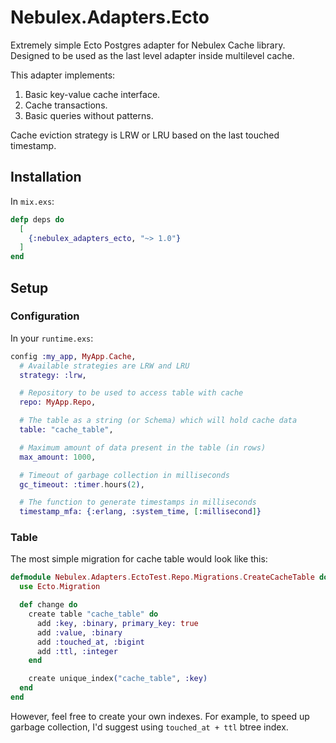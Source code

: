 # Nebulex.Adapters.Ecto

Extremely simple Ecto Postgres adapter for Nebulex Cache library.
Designed to be used as the last level adapter inside multilevel cache.

This adapter implements:
1. Basic key-value cache interface.
2. Cache transactions.
3. Basic queries without patterns.

Cache eviction strategy is LRW or LRU based on the last touched timestamp.

## Installation

In `mix.exs`:
```elixir
defp deps do
  [
    {:nebulex_adapters_ecto, "~> 1.0"}
  ]
end
```

## Setup

### Configuration

In your `runtime.exs`:
```elixir
config :my_app, MyApp.Cache,
  # Available strategies are LRW and LRU
  strategy: :lrw,

  # Repository to be used to access table with cache
  repo: MyApp.Repo,

  # The table as a string (or Schema) which will hold cache data
  table: "cache_table",

  # Maximum amount of data present in the table (in rows)
  max_amount: 1000,

  # Timeout of garbage collection in milliseconds
  gc_timeout: :timer.hours(2),

  # The function to generate timestamps in milliseconds
  timestamp_mfa: {:erlang, :system_time, [:millisecond]}
```

### Table

The most simple migration for cache table would look like this:

```elixir
defmodule Nebulex.Adapters.EctoTest.Repo.Migrations.CreateCacheTable do
  use Ecto.Migration

  def change do
    create table "cache_table" do
      add :key, :binary, primary_key: true
      add :value, :binary
      add :touched_at, :bigint
      add :ttl, :integer
    end

    create unique_index("cache_table", :key)
  end
end
```

However, feel free to create your own indexes. For example, to speed up
garbage collection, I'd suggest using `touched_at + ttl` btree index.
